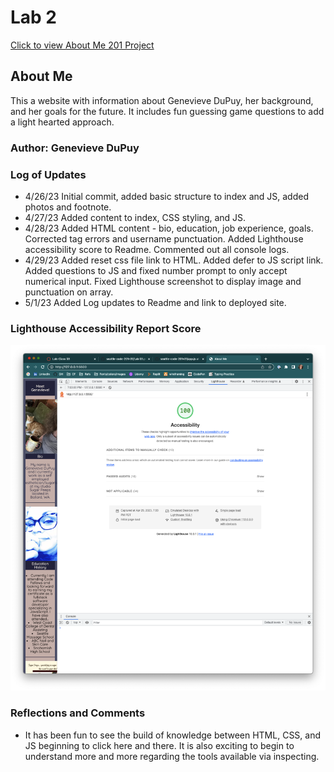 # Lab 2

[Click to view About Me 201 Project](https://theladygen.github.io/About-Me/)

## About Me

This a website with information about Genevieve DuPuy, her background, and her goals for the future. It includes fun guessing game questions to add a light hearted approach.

### Author: Genevieve DuPuy

### Log of Updates

* 4/26/23 Initial commit, added basic structure to index and JS, added photos and footnote.
* 4/27/23 Added content to index, CSS styling, and JS.
* 4/28/23 Added HTML content - bio, education, job experience, goals. Corrected tag errors and username punctuation. Added Lighthouse accessibility score to Readme. Commented out all console logs.
* 4/29/23 Added reset css file link to HTML. Added defer to JS script link. Added questions to JS and fixed number prompt to only accept numerical input. Fixed Lighthouse screenshot to display image and punctuation on array.
* 5/1/23 Added Log updates to Readme and link to deployed site.

### Lighthouse Accessibility Report Score

![screenshot of Lighthouse Accessibility Report Score reading 100](/img/lighthouse-analysis.png)

### Reflections and Comments

* It has been fun to see the build of knowledge between HTML, CSS, and JS beginning to click here and there. It is also exciting to begin to understand more and more regarding the tools available via inspecting.
